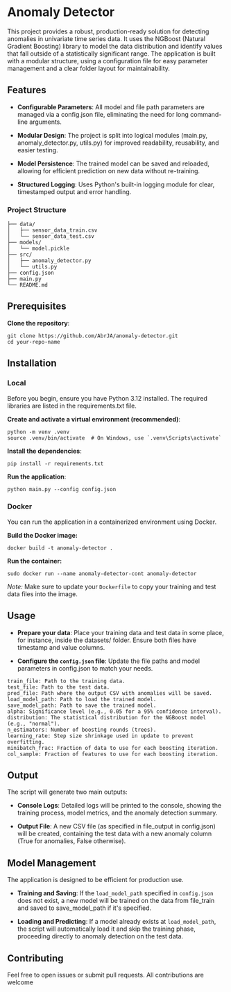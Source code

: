 # Anomaly Detector

This project provides a robust, production-ready solution for detecting anomalies in univariate time series data. It uses the NGBoost (Natural Gradient Boosting) library to model the data distribution and identify values that fall outside of a statistically significant range. The application is built with a modular structure, using a configuration file for easy parameter management and a clear folder layout for maintainability.

## Features

- **Configurable Parameters**: All model and file path parameters are managed via a config.json file, eliminating the need for long command-line arguments.

- **Modular Design**: The project is split into logical modules (main.py, anomaly_detector.py, utils.py) for improved readability, reusability, and easier testing.

- **Model Persistence**: The trained model can be saved and reloaded, allowing for efficient prediction on new data without re-training.

- **Structured Logging**: Uses Python's built-in logging module for clear, timestamped output and error handling.

### Project Structure

    ├── data/
    │   ├── sensor_data_train.csv
    │   └── sensor_data_test.csv
    ├── models/
    │   └── model.pickle
    ├── src/
    │   ├── anomaly_detector.py
    │   └── utils.py
    ├── config.json
    ├── main.py
    └── README.md

## Prerequisites

**Clone the repository**:

    git clone https://github.com/AbrJA/anomaly-detector.git
    cd your-repo-name

## Installation

### Local

Before you begin, ensure you have Python 3.12 installed. The required libraries are listed in the requirements.txt file.

**Create and activate a virtual environment (recommended)**:

    python -m venv .venv
    source .venv/bin/activate  # On Windows, use `.venv\Scripts\activate`

**Install the dependencies**:

    pip install -r requirements.txt

**Run the application**:

    python main.py --config config.json

### Docker

You can run the application in a containerized environment using Docker.

**Build the Docker image:**

    docker build -t anomaly-detector .

**Run the container:**

    sudo docker run --name anomaly-detector-cont anomaly-detector

*Note:* Make sure to update your `Dockerfile` to copy your training and test data files into the image.

## Usage

- **Prepare your data**: Place your training data and test data in some place, for instance, inside the datasets/ folder. Ensure both files have timestamp and value columns.

- **Configure the `config.json` file**: Update the file paths and model parameters in config.json to match your needs.

```
train_file: Path to the training data.
test_file: Path to the test data.
pred_file: Path where the output CSV with anomalies will be saved.
load_model_path: Path to load the trained model.
save_model_path: Path to save the trained model.
alpha: Significance level (e.g., 0.05 for a 95% confidence interval).
distribution: The statistical distribution for the NGBoost model (e.g., "normal").
n_estimators: Number of boosting rounds (trees).
learning_rate: Step size shrinkage used in update to prevent overfitting.
minibatch_frac: Fraction of data to use for each boosting iteration.
col_sample: Fraction of features to use for each boosting iteration.
```

## Output

The script will generate two main outputs:

- **Console Logs**: Detailed logs will be printed to the console, showing the training process, model metrics, and the anomaly detection summary.

- **Output File**: A new CSV file (as specified in file_output in config.json) will be created, containing the test data with a new anomaly column (True for anomalies, False otherwise).

## Model Management

The application is designed to be efficient for production use.

- **Training and Saving**: If the `load_model_path` specified in `config.json` does not exist, a new model will be trained on the data from file_train and saved to save_model_path if it's specified.

- **Loading and Predicting**: If a model already exists at `load_model_path`, the script will automatically load it and skip the training phase, proceeding directly to anomaly detection on the test data.

## Contributing

Feel free to open issues or submit pull requests. All contributions are welcome
